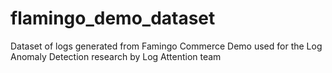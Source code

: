 # flamingo_demo_dataset
Dataset of logs generated from Famingo Commerce Demo used for the Log Anomaly Detection research by Log Attention team 
